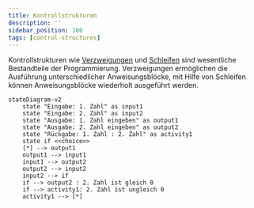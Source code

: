 ```yaml
---
title: Kontrollstrukturen
description: ''
sidebar_position: 100
tags: [control-structures]
---
```


Kontrollstrukturen wie [Verzweigungen](cases.md) und [Schleifen](loops.md) sind wesentliche Bestandteile der Programmierung. Verzweigungen ermöglichen die Ausführung unterschiedlicher Anweisungsblöcke, mit Hilfe von Schleifen können Anweisungsblöcke wiederholt 
ausgeführt werden.

```mermaid
stateDiagram-v2
    state "Eingabe: 1. Zahl" as input1
    state "Eingabe: 2. Zahl" as input2
    state "Ausgabe: 1. Zahl eingeben" as output1
    state "Ausgabe: 2. Zahl eingeben" as output2
    state "Rückgabe: 1. Zahl : 2. Zahl" as activity1
    state if <<choice>>
    [*] --> output1
    output1 --> input1
    input1 --> output2
    output2 --> input2
    input2 --> if
    if --> output2 : 2. Zahl ist gleich 0
    if --> activity1: 2. Zahl ist ungleich 0
    activity1 --> [*]
```

